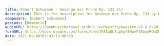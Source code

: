 ```yaml
---
title: Robert Schumann - Gesänge der Frühe Op. 133 (1)
description: This is the description for Gesänge der Frühe Op. 133 by Robert Schumann
composers: [Robert Schumann]
periods: [Romantic]
audioURL: https://OpenMusicDataset.github.io/Maestro/maestro-v3.0.0/2014/MIDI-UNPROCESSED_01-03_R1_2014_MID--AUDIO_02_R1_2014_wav--4.midi
formURL: https://docs.google.com/forms/d/e/1FAIpQLScphgY8NwvF3SbwyRQw2hX-9S7BAKncRKZsIzNGFsX2VuZvDA/viewform
date: 2021-08-08T07:43:13-06:00
---
```

